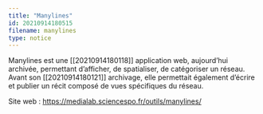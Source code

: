 ```yaml
---
title: "Manylines"
id: 20210914180515
filename: manylines
type: notice
---
```


Manylines est une [[20210914180118]] application web, aujourd’hui archivée, permettant d’afficher, de spatialiser, de catégoriser un réseau. Avant son [[20210914180121]] archivage, elle permettait également d’écrire et publier un récit composé de vues spécifiques du réseau.

Site web : <https://medialab.sciencespo.fr/outils/manylines/>

